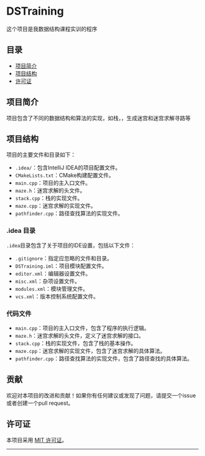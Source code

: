 # DSTraining

这个项目是我数据结构课程实训的程序

## 目录

- [项目简介](#项目简介)
- [项目结构](#项目结构)
- [许可证](#许可证)

## 项目简介

项目包含了不同的数据结构和算法的实现，如栈，，生成迷宫和迷宫求解寻路等

## 项目结构

项目的主要文件和目录如下：

- `.idea/`：包含IntelliJ IDEA的项目配置文件。
- `CMakeLists.txt`：CMake构建配置文件。
- `main.cpp`：项目的主入口文件。
- `maze.h`：迷宫求解的头文件。
- `stack.cpp`：栈的实现文件。
- `maze.cpp`：迷宫求解的实现文件。
- `pathfinder.cpp`：路径查找算法的实现文件。

### .idea 目录

`.idea`目录包含了关于项目的IDE设置，包括以下文件：

- `.gitignore`：指定应忽略的文件和目录。
- `DSTraining.iml`：项目模块配置文件。
- `editor.xml`：编辑器设置文件。
- `misc.xml`：杂项设置文件。
- `modules.xml`：模块管理文件。
- `vcs.xml`：版本控制系统配置文件。

### 代码文件

- `main.cpp`：项目的主入口文件，包含了程序的执行逻辑。
- `maze.h`：迷宫求解的头文件，定义了迷宫求解的接口。
- `stack.cpp`：栈的实现文件，包含了栈的基本操作。
- `maze.cpp`：迷宫求解的实现文件，包含了迷宫求解的具体算法。
- `pathfinder.cpp`：路径查找算法的实现文件，包含了路径查找的具体算法。

## 贡献

欢迎对本项目的改进和贡献！如果你有任何建议或发现了问题，请提交一个issue或者创建一个pull request。

## 许可证

本项目采用 [MIT 许可证](LICENSE)。

---
